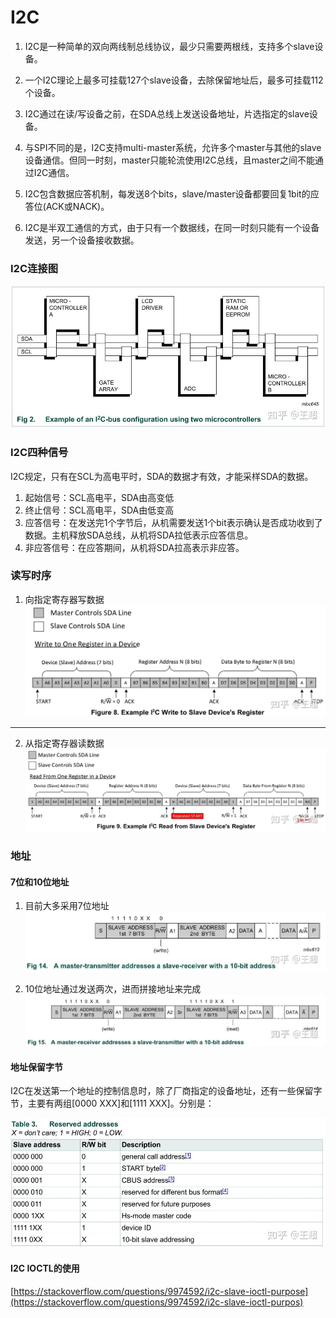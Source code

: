 # I2C

1. I2C是一种简单的双向两线制总线协议，最少只需要两根线，支持多个slave设备。

2. 一个I2C理论上最多可挂载127个slave设备，去除保留地址后，最多可挂载112个设备。

3. I2C通过在读/写设备之前，在SDA总线上发送设备地址，片选指定的slave设备。

4. 与SPI不同的是，I2C支持multi-master系统，允许多个master与其他的slave设备通信。但同一时刻，master只能轮流使用I2C总线，且master之间不能通过I2C通信。

5. I2C包含数据应答机制，每发送8个bits，slave/master设备都要回复1bit的应答位(ACK或NACK)。

6. I2C是半双工通信的方式，由于只有一个数据线，在同一时刻只能有一个设备发送，另一个设备接收数据。

### I2C连接图

![I2C连接图](I2C-fig1.jpg)

### I2C四种信号

I2C规定，只有在SCL为高电平时，SDA的数据才有效，才能采样SDA的数据。

1. 起始信号：SCL高电平，SDA由高变低
2. 终止信号：SCL高电平，SDA由低变高
3. 应答信号：在发送完1个字节后，从机需要发送1个bit表示确认是否成功收到了数据。主机释放SDA总线，从机将SDA拉低表示应答信息。
4. 非应答信号：在应答期间，从机将SDA拉高表示非应答。

### 读写时序
1. 向指定寄存器写数据
![写数据](I2C-fig2.jpg)

---
2. 从指定寄存器读数据
![读数据](I2C-fig3.jpg)

### 地址

#### 7位和10位地址

1. 目前大多采用7位地址
![7位地址](I2C-fig4.jpg)

2. 10位地址通过发送两次，进而拼接地址来完成
![10位地址](I2C-fig5.jpg)

#### 地址保留字节
I2C在发送第一个地址的控制信息时，除了厂商指定的设备地址，还有一些保留字节，主要有两组[0000 XXX]和[1111 XXX]。分别是：

![保留地址](I2C-fig6.jpg)

#### I2C IOCTL的使用

[https://stackoverflow.com/questions/9974592/i2c-slave-ioctl-purpose](https://stackoverflow.com/questions/9974592/i2c-slave-ioctl-purpos)
